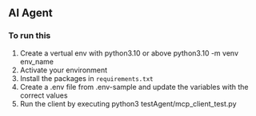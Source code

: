 ## AI Agent
### To run this 
1. Create a vertual env with python3.10 or above python3.10 -m venv env_name
2. Activate your environment
3. Install the packages in `requirements.txt`
4. Create a .env file from .env-sample and update the variables with the correct values
5. Run the client by executing python3 testAgent/mcp_client_test.py
